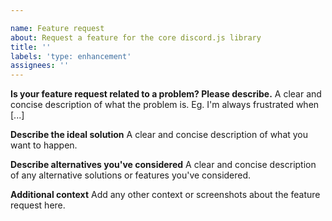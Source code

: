```yaml
---

name: Feature request
about: Request a feature for the core discord.js library
title: ''
labels: 'type: enhancement'
assignees: ''
---
```

<!-- Use Discord for questions: https://discord.gg/bRCvFy9 -->

**Is your feature request related to a problem? Please describe.**
A clear and concise description of what the problem is. Eg. I'm always frustrated when [...]

**Describe the ideal solution**
A clear and concise description of what you want to happen.

**Describe alternatives you've considered**
A clear and concise description of any alternative solutions or features you've considered.

**Additional context**
Add any other context or screenshots about the feature request here.
